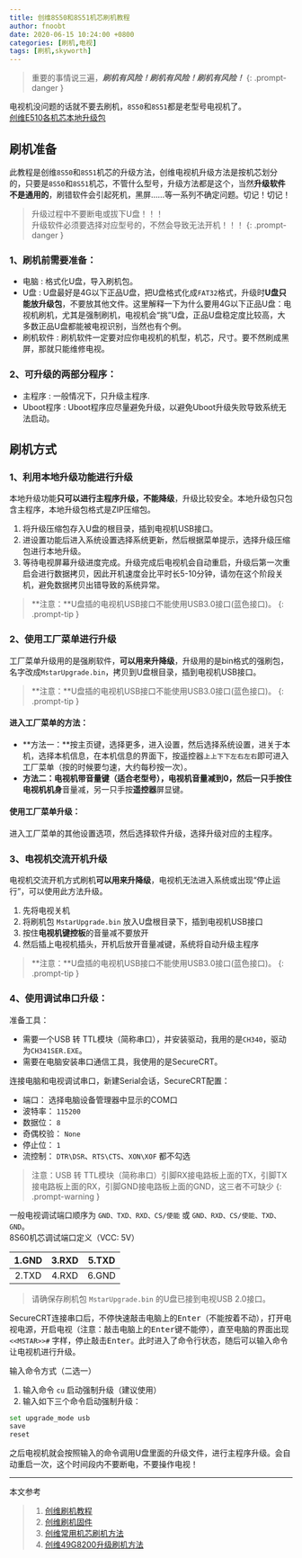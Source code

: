 ```yaml
---
title: 创维8S50和8S51机芯刷机教程
author: fnoobt
date: 2020-06-15 10:24:00 +0800
categories: [刷机,电视]
tags: [刷机,skyworth]
---
```


> 重要的事情说三遍，***刷机有风险！刷机有风险！刷机有风险！***
{: .prompt-danger }

电视机没问题的话就不要去刷机，`8S50`和`8S51`都是老型号电视机了。  
[创维E510各机芯本地升级包](https://pan.baidu.com/s/1sjyUeFN)

## 刷机准备

此教程是创维`8S50`和`8S51`机芯的升级方法，创维电视机升级方法是按机芯划分的，只要是`8S50`和`8S51`机芯，不管什么型号，升级方法都是这个，当然**升级软件不是通用的**，刷错软件会引起死机，黑屏……等一系列不确定问题。切记！切记！

> 升级过程中不要断电或拔下U盘！！！  
> 升级软件必须要选择对应型号的，不然会导致无法开机！！！
{: .prompt-danger }

### 1、刷机前需要准备：
  - 电脑
  : 格式化U盘，导入刷机包。
  - U盘
  : U盘最好是4G以下正品U盘，把U盘格式化成`FAT32`格式，升级时**U盘只能放升级包**，不要放其他文件。这里解释一下为什么要用4G以下正品U盘：电视机刷机，尤其是强制刷机，电视机会“挑”U盘，正品U盘稳定度比较高，大多数正品U盘都能被电视识别，当然也有个例。
  - 刷机软件
  : 刷机软件一定要对应你电视机的机型，机芯，尺寸。要不然刷成黑屏，那就只能维修电视。

### 2、可升级的两部分程序：
  - 主程序
  : 一般情况下，只升级主程序.
  - Uboot程序
  : Uboot程序应尽量避免升级，以避免Uboot升级失败导致系统无法启动。

## 刷机方式

### 1、利用本地升级功能进行升级

本地升级功能**只可以进行主程序升级，不能降级**，升级比较安全。本地升级包只包含主程序，本地升级包格式是ZIP压缩包。

1. 将升级压缩包存入U盘的根目录，插到电视机USB接口。
2. 进<kbd>设置</kbd>功能后进入<kbd>系统设置</kbd>选择<kbd>系统更新</kbd>，然后根据菜单提示，选择升级压缩包进行<kbd>本地升级</kbd>。
3. 等待电视屏幕升级进度完成。升级完成后电视机会自动重启，升级后第一次重启会进行数据拷贝，因此开机速度会比平时长5-10分钟，请勿在这个阶段关机，避免数据拷贝出错导致的系统异常。

> **注意：**U盘插的电视机USB接口不能使用USB3.0接口(蓝色接口)。
{: .prompt-tip }

### 2、使用工厂菜单进行升级

工厂菜单升级用的是强刷软件，**可以用来升降级**，升级用的是bin格式的强刷包，名字改成`MstarUpgrade.bin`，拷贝到U盘根目录，插到电视机USB接口。

> **注意：**U盘插的电视机USB接口不能使用USB3.0接口(蓝色接口)。
{: .prompt-tip }

#### 进入工厂菜单的方法：
  - **方法一：**按主页键，选择<kbd>更多</kbd>，进入<kbd>设置</kbd>，然后选择<kbd>系统设置</kbd>，进<kbd>关于本机</kbd>，选择<kbd>本机信息</kbd>，在本机信息的界面下，按遥控器`上上下下左右左右`即可进入工厂菜单（按的时候要匀速，大约每秒按一次）。
  - **方法二：**电视机带音量键（适合老型号），电视机音量减到0，然后一只手按住**电视机机身**<kbd>音量减</kbd>，另一只手按**遥控器**<kbd>屏显</kbd>键。

#### 使用工厂菜单升级：
进入工厂菜单的<kbd>其他设置</kbd>选项，然后选择<kbd>软件升级</kbd>，选择升级对应的主程序。

### 3、电视机交流开机升级

电视机交流开机方式刷机**可以用来升降级**，电视机无法进入系统或出现“停止运行”，可以使用此方法升级。
1. 先将电视关机
2. 将刷机包 `MstarUpgrade.bin` 放入U盘根目录下，插到电视机USB接口
3. 按住**电视机键控板**的<kbd>音量减</kbd>不要放开
4. 然后插上电视机插头，开机后放开<kbd>音量减</kbd>键，系统将自动升级主程序

> **注意：**U盘插的电视机USB接口不能使用USB3.0接口(蓝色接口)。
{: .prompt-tip }

### 4、使用调试串口升级：

准备工具：
- 需要一个USB 转 TTL模块（简称串口），并安装驱动，我用的是`CH340`，驱动为`CH341SER.EXE`。
- 需要在电脑安装串口通信工具，我使用的是SecureCRT。

连接电脑和电视调试串口，新建Serial会话，SecureCRT配置：
- 端口：     选择电脑设备管理器中显示的COM口
- 波特率：   `115200`
- 数据位：   `8`
- 奇偶校验： `None`
- 停止位：   `1`
- 流控制：   `DTR\DSR`、`RTS\CTS`、`XON\XOF` 都不勾选

> 注意：USB 转 TTL模块（简称串口）引脚RX接电路板上面的TX，引脚TX接电路板上面的RX，引脚GND接电路板上面的GND，这三者不可缺少
{: .prompt-warning }

一般电视调试端口顺序为 `GND、TXD、RXD、CS/使能` 或 `GND、RXD、CS/使能、TXD、GND`。  
8S60机芯调试端口定义（VCC: 5V）

| 1.GND   | 3.RXD    | 5.TXD  |
|:-------:|:--------:|:------:|
| 2.TXD   | 4.RXD    | 6.GND  |

> 请确保存刷机包 `MstarUpgrade.bin` 的U盘已接到电视USB 2.0接口。

SecureCRT连接串口后，不停快速敲击电脑上的<kbd>Enter</kbd>（不能按着不动），打开电视电源，开启电视（注意：敲击电脑上的<kbd>Enter</kbd>键不能停），直至电脑的界面出现 `<<MSTAR>>#` 字样，停止敲击<kbd>Enter</kbd>。此时进入了命令行状态，随后可以输入命令让电视机进行升级。

输入命令方式（二选一）
1. 输入命令 `cu` 启动强制升级（建议使用）
2. 输入如下三个命令启动强制升级：
```bash
set upgrade_mode usb
save
reset
```

之后电视机就会按照输入的命令调用U盘里面的升级文件，进行主程序升级。会自动重启一次，这个时间段内不要断电，不要操作电视！

****

本文参考

> 1. [创维刷机教程](https://www.znds.com/forum.php?mod=viewthread&tid=1031267&page=1&mobile=no)
> 2. [创维刷机固件](https://www.znds.com/tv-193862-1-1.html)
> 3. [创维常用机芯刷机方法](https://www.znds.com/tv-1168375-1-1.html)
> 4. [创维49G8200升级刷机方法](https://www.520101.com/html/skyworthi2c/1350196153.html)